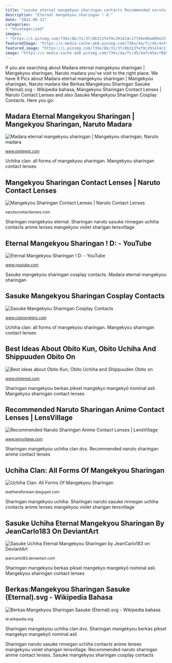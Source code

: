 ```yaml
---
title: "sasuke eternal mangekyou sharingan contacts Recommended naruto sharingan anime contact lenses"
description: "Eternal mangekyou sharingan ! d:"
date: "2022-06-13"
categories:
- "Uncategorized"
images:
- "https://i.pinimg.com/736x/8b/31/3f/8b313fef9c291414c17749e90a609e25.jpg"
featuredImage: "https://s-media-cache-ak0.pinimg.com/736x/4a/fc/45/4afc45ecf0b9ce0b7615268eccbccfce.jpg"
featured_image: "https://i.pinimg.com/736x/8b/31/3f/8b313fef9c291414c17749e90a609e25.jpg"
image: "https://s-media-cache-ak0.pinimg.com/736x/4a/fc/45/4afc45ecf0b9ce0b7615268eccbccfce.jpg"
---
```


If you are searching about Madara eternal mangekyou sharingan | Mangekyou sharingan, Naruto madara you've visit to the right place. We have 9 Pics about Madara eternal mangekyou sharingan | Mangekyou sharingan, Naruto madara like Berkas:Mangekyou Sharingan Sasuke (Eternal).svg - Wikipedia bahasa, Mangekyou Sharingan Contact Lenses | Naruto Contact Lenses and also Sasuke Mangekyou Sharingan Cosplay Contacts. Here you go:

## Madara Eternal Mangekyou Sharingan | Mangekyou Sharingan, Naruto Madara

![Madara eternal mangekyou sharingan | Mangekyou sharingan, Naruto madara](https://i.pinimg.com/736x/8b/31/3f/8b313fef9c291414c17749e90a609e25.jpg "Mangekyou sharingan contact lenses")

<small>www.pinterest.com</small>

Uchiha clan: all forms of mangekyou sharingan. Mangekyou sharingan contact lenses

## Mangekyou Sharingan Contact Lenses | Naruto Contact Lenses

![Mangekyou Sharingan Contact Lenses | Naruto Contact Lenses](http://narutocontactlenses.com/wp-content/uploads/2014/01/kakashi-mangekyou-sharingan-e1390328613136.jpeg "Sharingan mangekyou eternal")

<small>narutocontactlenses.com</small>

Sharingan mangekyou eternal. Sharingan naruto sasuke rinnegan uchiha contacts anime lenses mangekyou violet sharigan lensvillage

## Eternal Mangekyou Sharingan ! D: - YouTube

![Eternal Mangekyou Sharingan ! D: - YouTube](https://i.ytimg.com/vi/3YzI5FvdX-g/maxresdefault.jpg "Obito sharingan mangekyou tobi uchiha stained eternal glass deviantart naruto itachi masked man window anime eterno olhos patterns acessar clan")

<small>www.youtube.com</small>

Sasuke mangekyou sharingan cosplay contacts. Madara eternal mangekyou sharingan

## Sasuke Mangekyou Sharingan Cosplay Contacts

![Sasuke Mangekyou Sharingan Cosplay Contacts](https://img.staticdj.com/ab1b870f56f2569ed712d3e5dc9fa13a.jpeg "Sasuke uchiha eternal mangekyou sharingan by jeancarlo183 on deviantart")

<small>www.coloreyelens.com</small>

Uchiha clan: all forms of mangekyou sharingan. Mangekyou sharingan contact lenses

## Best Ideas About Obito Kun, Obito Uchiha And Shippuuden Obito On

![Best ideas about Obito Kun, Obito Uchiha and Shippuuden Obito on](https://s-media-cache-ak0.pinimg.com/736x/4a/fc/45/4afc45ecf0b9ce0b7615268eccbccfce.jpg "Sharingan mangekyou uchiha")

<small>www.pinterest.com</small>

Sharingan mangekyou berkas piksel mangekyo mangekyō nominal asli. Mangekyou sharingan contact lenses

## Recommended Naruto Sharingan Anime Contact Lenses | LensVillage

![Recommended Naruto Sharingan Anime Contact Lenses | LensVillage](https://www.lensvillage.com/files/editor_files/images/sasuke-uchiha-sharigan-rinnegan-red-and-violet-big-contacts.png "Madara eternal mangekyou sharingan")

<small>www.lensvillage.com</small>

Sharingan mangekyou uchiha clan dvs. Recommended naruto sharingan anime contact lenses

## Uchiha Clan: All Forms Of Mangekyou Sharingan

![Uchiha Clan: All Forms Of Mangekyou Sharingan](https://i.ytimg.com/vi/2yLdgT0e_AE/maxresdefault.jpg "Uchiha clan: all forms of mangekyou sharingan")

<small>ieatthereforieam.blogspot.com</small>

Sharingan mangekyou uchiha. Sharingan naruto sasuke rinnegan uchiha contacts anime lenses mangekyou violet sharigan lensvillage

## Sasuke Uchiha Eternal Mangekyou Sharingan By JeanCarlo183 On DeviantArt

![Sasuke Uchiha Eternal Mangekyou Sharingan by JeanCarlo183 on DeviantArt](https://pre00.deviantart.net/87e9/th/pre/f/2014/030/7/f/sasuke_uchiha_eternal_mangekyou_sharingan_by_jeancarlo183-d74cugo.jpg "Obito sharingan mangekyou tobi uchiha stained eternal glass deviantart naruto itachi masked man window anime eterno olhos patterns acessar clan")

<small>jeancarlo183.deviantart.com</small>

Sharingan mangekyou berkas piksel mangekyo mangekyō nominal asli. Mangekyou sharingan contact lenses

## Berkas:Mangekyou Sharingan Sasuke (Eternal).svg - Wikipedia Bahasa

![Berkas:Mangekyou Sharingan Sasuke (Eternal).svg - Wikipedia bahasa](https://upload.wikimedia.org/wikipedia/commons/thumb/a/aa/Mangekyou_Sharingan_Sasuke_(Eternal).svg/1024px-Mangekyou_Sharingan_Sasuke_(Eternal).svg.png "Best ideas about obito kun, obito uchiha and shippuuden obito on")

<small>id.wikipedia.org</small>

Sharingan mangekyou uchiha clan dvs. Sharingan mangekyou berkas piksel mangekyo mangekyō nominal asli

Sharingan naruto sasuke rinnegan uchiha contacts anime lenses mangekyou violet sharigan lensvillage. Recommended naruto sharingan anime contact lenses. Sasuke mangekyou sharingan cosplay contacts
